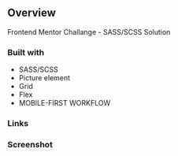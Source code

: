 ## Overview
Frontend Mentor Challange - SASS/SCSS Solution

### Built with

- SASS/SCSS
- Picture element
- Grid
- Flex
- MOBILE-FIRST WORKFLOW

### Links

### Screenshot







